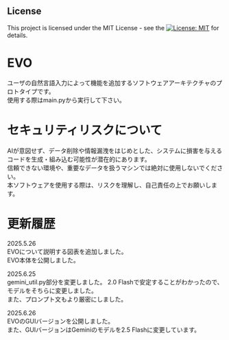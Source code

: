 ## License

This project is licensed under the MIT License - see the [![License: MIT](https://img.shields.io/badge/License-MIT-yellow.svg)](https://opensource.org/licenses/MIT) for details.

# EVO
ユーザの自然言語入力によって機能を追加するソフトウェアアーキテクチャのプロトタイプです。  
使用する際はmain.pyから実行して下さい。  

# セキュリティリスクについて
AIが意図せず、データ削除や情報漏洩をはじめとした、システムに損害を与えるコードを生成・組み込む可能性が潜在的にあります。  
信頼できない環境や、重要なデータを扱うマシンでは絶対に使用しないでください。   
本ソフトウェアを使用する際は、リスクを理解し、自己責任の上でお願いします。

# 更新履歴
2025.5.26  
EVOについて説明する図表を追加しました。   
EVO本体を公開しました。

2025.6.25  
gemini_util.py部分を変更しました。
2.0 Flashで安定することがわかったので、モデルをそちらに変更しました。  
また、プロンプト文もより厳密にしました。

2025.6.26  
EVOのGUIバージョンを公開しました。  
また、GUIバージョンはGeminiのモデルを2.5 Flashに変更しています。
